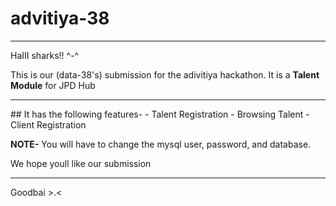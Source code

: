 # advitiya-38
<hr>
HaIII sharks!! ^-^

This is our (data-38's) submission for the adivitiya hackathon.
It is a **Talent Module** for JPD Hub
<hr>
## It has the following features-
- Talent Registration
- Browsing Talent
- Client Registration

**NOTE-** You will have to change the mysql user, password, and database.

We hope youll like our submission
<hr>
Goodbai >.<
